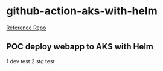 # github-action-aks-with-helm

[Reference Repo](https://github.com/tarathep/github-action-aks-with-helm)

## POC deploy webapp to AKS with Helm
1 dev test
2 stg test

